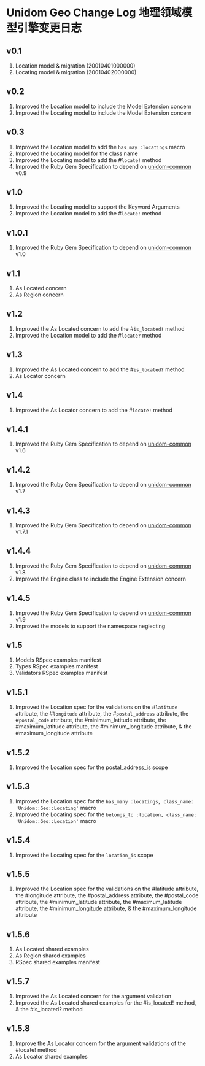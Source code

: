 # Unidom Geo Change Log 地理领域模型引擎变更日志

## v0.1
1. Location model & migration (20010401000000)
2. Locating model & migration (20010402000000)

## v0.2
1. Improved the Location model to include the Model Extension concern
2. Improved the Locating model to include the Model Extension concern

## v0.3
1. Improved the Location model to add the ``has_may :locatings`` macro
2. Improved the Locating model for the class name
3. Improved the Locating model to add the #``locate!`` method
4. Improved the Ruby Gem Specification to depend on [unidom-common](https://github.com/topbitdu/unidom-common) v0.9

## v1.0
1. Improved the Locating model to support the Keyword Arguments
2. Improved the Location model to add the #``locate!`` method

## v1.0.1
1. Improved the Ruby Gem Specification to depend on [unidom-common](https://github.com/topbitdu/unidom-common) v1.0

## v1.1
1. As Located concern
2. As Region concern

## v1.2
1. Improved the As Located concern to add the #``is_located!`` method
2. Improved the Location model to add the #``locate?`` method

## v1.3
1. Improved the As Located concern to add the #``is_located?`` method
2. As Locator concern

## v1.4
1. Improved the As Locator concern to add the #``locate!`` method

## v1.4.1
1. Improved the Ruby Gem Specification to depend on [unidom-common](https://github.com/topbitdu/unidom-common) v1.6

## v1.4.2
1. Improved the Ruby Gem Specification to depend on [unidom-common](https://github.com/topbitdu/unidom-common) v1.7

## v1.4.3
1. Improved the Ruby Gem Specification to depend on [unidom-common](https://github.com/topbitdu/unidom-common) v1.7.1

## v1.4.4
1. Improved the Ruby Gem Specification to depend on [unidom-common](https://github.com/topbitdu/unidom-common) v1.8
2. Improved the Engine class to include the Engine Extension concern

## v1.4.5
1. Improved the Ruby Gem Specification to depend on [unidom-common](https://github.com/topbitdu/unidom-common) v1.9
2. Improved the models to support the namespace neglecting

## v1.5
1. Models RSpec examples manifest
2. Types RSpec examples manifest
3. Validators RSpec examples manifest

## v1.5.1
1. Improved the Location spec for the validations on the #``latitude`` attribute, the #``longitude`` attribute, the #``postal_address`` attribute, the #``postal_code`` attribute, the #minimum_latitude attribute, the #maximum_latitude attribute, the #minimum_longitude attribute, & the #maximum_longitude attribute

## v1.5.2
1. Improved the Location spec for the postal_address_is scope

## v1.5.3
1. Improved the Location spec for the ``has_many :locatings, class_name: 'Unidom::Geo::Locating'`` macro
2. Improved the Locating spec for the ``belongs_to :location, class_name: 'Unidom::Geo::Location'`` macro

## v1.5.4
1. Improved the Locating spec for the ``location_is`` scope

## v1.5.5
1. Improved the Location spec for the validations on the #latitude attribute, the #longitude attribute, the #postal_address attribute, the #postal_code attribute, the #minimum_latitude attribute, the #maximum_latitude attribute, the #minimum_longitude attribute, & the #maximum_longitude attribute

## v1.5.6
1. As Located shared examples
2. As Region shared examples
3. RSpec shared examples manifest

## v1.5.7
1. Improved the As Located concern for the argument validation
2. Improved the As Located shared examples for the #is_located! method, & the #is_located? method

## v1.5.8
1. Improve the As Locator concern for the argument validations of the #locate! method
2. As Locator shared examples
